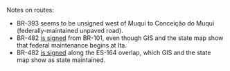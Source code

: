 Notes on routes:
* BR-393 seems to be unsigned west of Muqui to Conceição do Muqui (federally-maintained unpaved road).
* BR-482 [is signed](https://www.google.com/maps/@-20.9251844,-41.0788858,3a,38y,304.19h,80.06t/data=!3m6!1e1!3m4!1sKpK6tqHi6mdnqFdKsSXOPA!2e0!7i16384!8i8192?entry=ttu) from BR-101, even though GIS and the state map show that federal maintenance begins at Ita.
* BR-482 [is signed](https://www.google.com/maps/@-20.7909205,-41.0804803,3a,27.7y,237.71h,84.4t/data=!3m6!1e1!3m4!1sWbYYiaf6gPOQaJIbMVZthg!2e0!7i16384!8i8192?entry=ttu) along the ES-164 overlap, which GIS and the state map show as state maintained.
